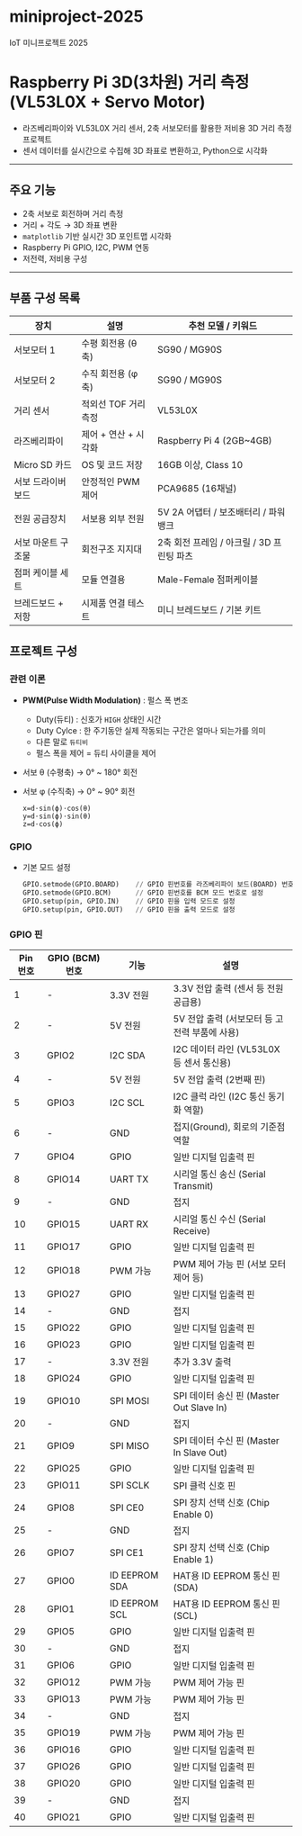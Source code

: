 # miniproject-2025
IoT 미니프로젝트 2025

# Raspberry Pi 3D(3차원) 거리 측정 (VL53L0X + Servo Motor)

- 라즈베리파이와 VL53L0X 거리 센서, 2축 서보모터를 활용한 저비용 3D 거리 측정 프로젝트
- 센서 데이터를 실시간으로 수집해 3D 좌표로 변환하고, Python으로 시각화

---

##  주요 기능

- 2축 서보로 회전하며 거리 측정  
- 거리 + 각도 → 3D 좌표 변환  
- `matplotlib` 기반 실시간 3D 포인트맵 시각화  
- Raspberry Pi GPIO, I2C, PWM 연동  
- 저전력, 저비용 구성

---

## 부품 구성 목록

| 장치               | 설명                             | 추천 모델 / 키워드                        |
|--------------------|----------------------------------|-------------------------------------------|
| 서보모터 1         | 수평 회전용 (θ 축)               | SG90 / MG90S                              |
| 서보모터 2         | 수직 회전용 (φ 축)               | SG90 / MG90S                              |
| 거리 센서          | 적외선 TOF 거리 측정             | VL53L0X                                   |
| 라즈베리파이       | 제어 + 연산 + 시각화             | Raspberry Pi 4 (2GB~4GB)                  |
| Micro SD 카드      | OS 및 코드 저장                  | 16GB 이상, Class 10                       |
| 서보 드라이버보드  | 안정적인 PWM 제어                | PCA9685 (16채널)                          |
| 전원 공급장치      | 서보용 외부 전원                 | 5V 2A 어댑터 / 보조배터리 / 파워뱅크      |
| 서보 마운트 구조물 | 회전구조 지지대                  | 2축 회전 프레임 / 아크릴 / 3D 프린팅 파츠 |
| 점퍼 케이블 세트   | 모듈 연결용                      | Male-Female 점퍼케이블                    |
| 브레드보드 + 저항  | 시제품 연결 테스트               | 미니 브레드보드 / 기본 키트               |


## 프로젝트 구성

### 관련 이론
- **PWM(Pulse Width Modulation)** : 펄스 폭 변조
    - Duty(듀티) : 신호가 `HIGH` 상태인 시간
    - Duty Cylce : 한 주기동안 실제 작동되는 구간은 얼마나 되는가를 의미
    - 다른 말로 `듀티비`
    - 펄스 폭을 제어 = 듀티 사이클을 제어




- 서보 θ (수평축) → 0° ~ 180° 회전

- 서보 φ (수직축) → 0° ~ 90° 회전

    ```
    x​=d⋅sin(ϕ)⋅cos(θ)
    y=d⋅sin(ϕ)⋅sin(θ)
    z=d⋅cos(ϕ)
    ```
### GPIO
- 기본 모드 설정

    ```python
    GPIO.setmode(GPIO.BOARD)    // GPIO 핀번호를 라즈베리파이 보드(BOARD) 번호로 설정
    GPIO.setmode(GPIO.BCM)      // GPIO 핀번호를 BCM 모드 번호로 설정
    GPIO.setup(pin, GPIO.IN)    // GPIO 핀을 입력 모드로 설정 
    GPIO.setup(pin, GPIO.OUT)   // GPIO 핀을 출력 모드로 설정 
    ```

### GPIO 핀

| Pin 번호 | GPIO (BCM) 번호  | 기능          | 설명                                         |
|----------|------------------|---------------|----------------------------------------------|
| 1        | -                | 3.3V 전원     | 3.3V 전압 출력 (센서 등 전원 공급용)         |
| 2        | -                | 5V 전원       | 5V 전압 출력 (서보모터 등 고전력 부품에 사용)|
| 3        | GPIO2            | I2C SDA       | I2C 데이터 라인 (VL53L0X 등 센서 통신용)     |
| 4        | -                | 5V 전원       | 5V 전압 출력 (2번째 핀)                      |
| 5        | GPIO3            | I2C SCL       | I2C 클럭 라인 (I2C 통신 동기화 역할)         |
| 6        | -                | GND           | 접지(Ground), 회로의 기준점 역할             |
| 7        | GPIO4            | GPIO          | 일반 디지털 입출력 핀                        |
| 8        | GPIO14           | UART TX       | 시리얼 통신 송신 (Serial Transmit)           |
| 9        | -                | GND           | 접지                                         |
| 10       | GPIO15           | UART RX       | 시리얼 통신 수신 (Serial Receive)            |
| 11       | GPIO17           | GPIO          | 일반 디지털 입출력 핀                        |
| 12       | GPIO18           | PWM 가능      | PWM 제어 가능 핀 (서보 모터 제어 등)         |
| 13       | GPIO27           | GPIO          | 일반 디지털 입출력 핀                        |
| 14       | -                | GND           | 접지                                         |
| 15       | GPIO22           | GPIO          | 일반 디지털 입출력 핀                        |
| 16       | GPIO23           | GPIO          | 일반 디지털 입출력 핀                        |
| 17       | -                | 3.3V 전원     | 추가 3.3V 출력                               |
| 18       | GPIO24           | GPIO          | 일반 디지털 입출력 핀                        |
| 19       | GPIO10           | SPI MOSI      | SPI 데이터 송신 핀 (Master Out Slave In)     |
| 20       | -                | GND           | 접지                                         |
| 21       | GPIO9            | SPI MISO      | SPI 데이터 수신 핀 (Master In Slave Out)     |
| 22       | GPIO25           | GPIO          | 일반 디지털 입출력 핀                        |
| 23       | GPIO11           | SPI SCLK      | SPI 클럭 신호 핀                             |
| 24       | GPIO8            | SPI CE0       | SPI 장치 선택 신호 (Chip Enable 0)           |
| 25       | -                | GND           | 접지                                         |
| 26       | GPIO7            | SPI CE1       | SPI 장치 선택 신호 (Chip Enable 1)           |
| 27       | GPIO0            | ID EEPROM SDA | HAT용 ID EEPROM 통신 핀 (SDA)                |
| 28       | GPIO1            | ID EEPROM SCL | HAT용 ID EEPROM 통신 핀 (SCL)                |
| 29       | GPIO5            | GPIO          | 일반 디지털 입출력 핀                        |
| 30       | -                | GND           | 접지                                         |
| 31       | GPIO6            | GPIO          | 일반 디지털 입출력 핀                        |
| 32       | GPIO12           | PWM 가능      | PWM 제어 가능 핀                             |
| 33       | GPIO13           | PWM 가능      | PWM 제어 가능 핀                             |
| 34       | -                | GND           | 접지                                         |
| 35       | GPIO19           | PWM 가능      | PWM 제어 가능 핀                             |
| 36       | GPIO16           | GPIO          | 일반 디지털 입출력 핀                        |
| 37       | GPIO26           | GPIO          | 일반 디지털 입출력 핀                        |
| 38       | GPIO20           | GPIO          | 일반 디지털 입출력 핀                        |
| 39       | -                | GND           | 접지                                         |
| 40       | GPIO21           | GPIO          | 일반 디지털 입출력 핀                        |